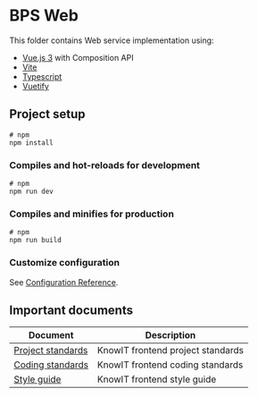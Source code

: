 # BPS Web

This folder contains Web service implementation using:
* [Vue.js 3](https://vuejs.org/guide/introduction.html) with Composition API
* [Vite](https://vitejs.dev/guide/)
* [Typescript](https://www.typescriptlang.org/docs/)
* [Vuetify](https://vuetifyjs.com/en/getting-started/installation/#installation)

## Project setup

```
# npm
npm install
```

### Compiles and hot-reloads for development

```
# npm
npm run dev
```

### Compiles and minifies for production

```
# npm
npm run build
```

### Customize configuration

See [Configuration Reference](https://vitejs.dev/config/).


## Important documents

|             Document             |                   Description                    |
| -------------------------------- | ------------------------------------------------ |
| [Project standards]              | KnowIT frontend project standards                |
| [Coding standards]               | KnowIT frontend coding standards                 |
| [Style guide]                    | KnowIT frontend style guide                      |


[Project standards]:                ./docs/project-checklist.md
[Coding standards]:                 ./docs/service.md
[Style guide]:                      ./docs/css-style-guide.md
